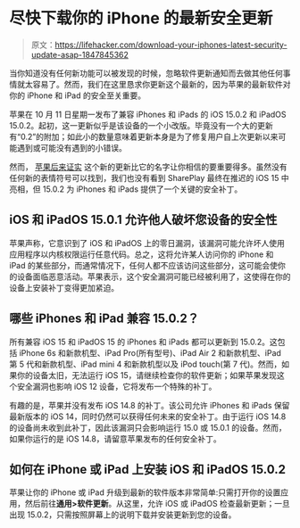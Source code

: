 # 尽快下载你的 iPhone 的最新安全更新

> 原文：<https://lifehacker.com/download-your-iphones-latest-security-update-asap-1847845362>

当你知道没有任何新功能可以被发现的时候，忽略软件更新通知而去做其他任何事情就太容易了。然而，我们在这里恳求你更新这个最新的，因为苹果的最新软件对你的 iPhone 和 iPad 的安全至关重要。



苹果在 10 月 11 日星期一发布了兼容 iPhones 和 iPads 的 iOS 15.0.2 和 iPadOS 15.0.2。起初，这一更新似乎是该设备的一个小改版。毕竟没有一个大的更新有“0.2”的附加；如此小的数量意味着更新本身是为了修复用户自上次更新以来可能遇到或可能没有遇到的小错误。

然而， [苹果后来证实](https://support.apple.com/en-us/HT212846) 这个新的更新比它的名字让你相信的要重要得多。虽然没有任何新的表情符号可以找到，我们也没有看到 SharePlay 最终在推迟的 iOS 15 中亮相，但 15.0.2 为 iPhones 和 iPads 提供了一个关键的安全补丁。

## iOS 和 iPadOS 15.0.1 允许他人破坏您设备的安全性

苹果声称，它意识到了 iOS 和 iPadOS 上的零日漏洞，该漏洞可能允许坏人使用应用程序以内核权限运行任意代码。总之，这将允许某人访问你的 iPhone 和 iPad 的某些部分，而通常情况下，任何人都不应该访问这些部分，这可能会使你的设备面临恶意活动。苹果表示，这个安全漏洞可能已经被利用了，这使得在你的设备上安装补丁变得更加紧迫。

## 哪些 iPhones 和 iPad 兼容 15.0.2？

所有兼容 iOS 15 和 iPadOS 15 的 iPhones 和 iPads 都可以更新到 15.0.2。这包括 iPhone 6s 和新款机型、iPad Pro(所有型号)、iPad Air 2 和新款机型、iPad 第 5 代和新款机型、iPad mini 4 和新款机型以及 iPod touch(第 7 代)。然而，如果你的设备太旧，无法运行 iOS 15，请继续检查你的软件更新；如果苹果发现这个安全漏洞也影响 iOS 12 设备，它将发布一个特殊的补丁。

有趣的是，苹果并没有发布 iOS 14.8 的补丁。该公司允许 iPhones 和 iPads 保留最新版本的 iOS 14，同时仍然可以获得任何未来的安全补丁。由于运行 iOS 14.8 的设备尚未收到此补丁，因此该漏洞只会影响运行 15.0 或 15.0.1 的设备。然而，如果你运行的是 iOS 14.8，请留意苹果发布的任何安全补丁。

## 如何在 iPhone 或 iPad 上安装 iOS 和 iPadOS 15.0.2

苹果让你的 iPhone 或 iPad 升级到最新的软件版本非常简单:只需打开你的设置应用，然后前往**通用>软件更新**。从这里，允许 iOS 或 iPadOS 检查最新更新；一旦出现 15.0.2，只需按照屏幕上的说明下载并安装更新到您的设备。